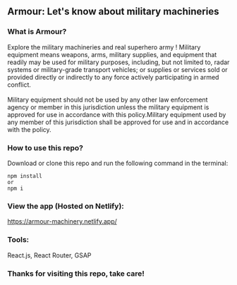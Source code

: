 ## Armour: Let's know about military machineries
### What is Armour?

Explore the military machineries and real superhero army ! Military equipment means weapons, arms, military supplies, and equipment that readily may be used for military purposes, including, but not limited to, radar systems or military-grade transport vehicles; or supplies or services sold or provided directly or indirectly to any force actively participating in armed conflict.<br/>
<br/>
Military equipment should not be used by any other law enforcement agency or member in this jurisdiction unless the military equipment is approved for use in accordance with this policy.Military equipment used by any member of this jurisdiction shall be approved for use and in accordance with the policy.

### How to use this repo?

Download or clone this repo and run the following command in the terminal:

```
npm install
or
npm i
```

### View the app (Hosted on Netlify):

https://armour-machinery.netlify.app/

### Tools:

React.js, React Router, GSAP

### Thanks for visiting this repo, take care!
